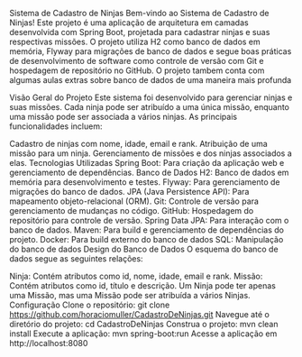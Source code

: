 Sistema de Cadastro de Ninjas 
Bem-vindo ao Sistema de Cadastro de Ninjas!
Este projeto é uma aplicação de arquitetura em camadas desenvolvida com Spring Boot, projetada para cadastrar ninjas e suas respectivas missões. O projeto utiliza H2 como banco de dados em memória, Flyway para migrações de banco de dados e segue boas práticas de desenvolvimento de software como controle de versão com Git e hospedagem de repositório no GitHub. O projeto tambem conta com algumas aulas extras sobre banco de dados de uma maneira mais profunda

Visão Geral do Projeto
Este sistema foi desenvolvido para gerenciar ninjas e suas missões. Cada ninja pode ser atribuído a uma única missão, enquanto uma missão pode ser associada a vários ninjas. As principais funcionalidades incluem:

Cadastro de ninjas com nome, idade, email e rank.
Atribuição de uma missão para um ninja.
Gerenciamento de missões e dos ninjas associados a elas.
Tecnologias Utilizadas
Spring Boot: Para criação da aplicação web e gerenciamento de dependências.
Banco de Dados H2: Banco de dados em memória para desenvolvimento e testes.
Flyway: Para gerenciamento de migrações do banco de dados.
JPA (Java Persistence API): Para mapeamento objeto-relacional (ORM).
Git: Controle de versão para gerenciamento de mudanças no código.
GitHub: Hospedagem do repositório para controle de versão.
Spring Data JPA: Para interação com o banco de dados.
Maven: Para build e gerenciamento de dependências do projeto.
Docker: Para build externo do banco de dados
SQL: Manipulação do banco de dados
Design do Banco de Dados
O esquema do banco de dados segue as seguintes relações:

Ninja: Contém atributos como id, nome, idade, email e rank.
Missão: Contém atributos como id, título e descrição.
Um Ninja pode ter apenas uma Missão, mas uma Missão pode ser atribuída a vários Ninjas.
Configuração
Clone o repositório: git clone https://github.com/horaciomuller/CadastroDeNinjas.git
Navegue até o diretório do projeto: cd CadastroDeNinjas
Construa o projeto: mvn clean install
Execute a aplicação: mvn spring-boot:run
Acesse a aplicação em http://localhost:8080
